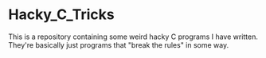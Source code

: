 # Hacky_C_Tricks

This is a repository containing some weird hacky C programs I have written.
They're basically just programs that "break the rules" in some way.
